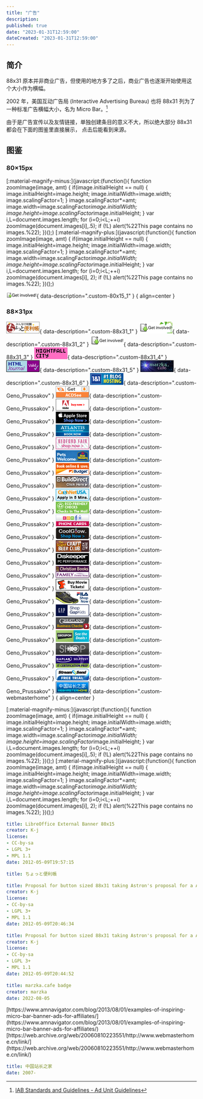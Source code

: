 ```yaml
---
title: "广告"
description:
published: true
date: "2023-01-31T12:59:00"
dateCreated: "2023-01-31T12:59:00"
---
```


## 简介

88x31 原本并非商业广告，但使用的地方多了之后，商业广告也逐渐开始使用这个大小作为横幅。

2002 年，美国互动广告局 (Interactive Advertising Bureau) 也将 88x31 列为了一种标准广告横幅大小，名为 Micro Bar。[^iab]

[^iab]: [IAB Standards and Guidelines - Ad Unit Guidelines](https://web.archive.org/web/20021016165801/http://www.iab.net/standards/adunits.asp)

由于是广告宣传以及友情链接，单独创建条目的意义不大，所以绝大部分 88x31 都会在下面的图鉴里直接展示，
点击后能看到来源。

## 图鉴

<!-- 格式如下：

![大小_编号](路径){ data-description=".custom-大小_编号" }

<div class="glightbox-desc custom-大小_编号" markdown="block"><https://example.com>

```yaml
title: example title
creator: 张三
license: CC BY 或其他（以及未知或者保留所有权）
date: 1234-01-01
```

其他备注、注释、故事等。
</div>

这是 glightbox 的引用式简介，如果只有链接，可以简写为：

<div class="glightbox-desc custom-大小_编号" markdown="block"><https://example.com></div>

问题：如果链接的结尾是斜杠「/」，那么就不能使用尖角符号来简写，
只能用 [https://example.com](https://example.com) 的形式来写，
因为 <https://example.com/> 会被解析器吃掉，应该是某种 Bug。

-->

### 80×15px

[:material-magnify-minus:](javascript:(function(){ function zoomImage(image, amt) { if(image.initialHeight == null) { image.initialHeight=image.height; image.initialWidth=image.width; image.scalingFactor=1; } image.scalingFactor*=amt; image.width=image.scalingFactor*image.initialWidth; image.height=image.scalingFactor*image.initialHeight; } var i,L=document.images.length; for (i=0;i<L;++i) zoomImage(document.images[i],.5); if (!L) alert(%22This page contains no images.%22); })();)
[:material-magnify-plus:](javascript:(function(){ function zoomImage(image, amt) { if(image.initialHeight == null) { image.initialHeight=image.height; image.initialWidth=image.width; image.scalingFactor=1; } image.scalingFactor*=amt; image.width=image.scalingFactor*image.initialWidth; image.height=image.scalingFactor*image.initialHeight; } var i,L=document.images.length; for (i=0;i<L;++i) zoomImage(document.images[i], 2); if (!L) alert(%22This page contains no images.%22); })();)

![80x15_1](/src/advertising/LibreOffice/GIn_80x15.png){ data-description=".custom-80x15_1" }
{ align=center }

### 88×31px

![88x31_1](/src/advertising/benricho/banner_benricho_88_31.gif){ data-description=".custom-88x31_1" }
![88x31_2](/src/advertising/LibreOffice/GIn_88x31_motif.png){ data-description=".custom-88x31_2" }
![88x31_3](/src/advertising/LibreOffice/GIn_88x31.png){ data-description=".custom-88x31_3" }
![88x31_4](/src/advertising/miso.town/nightfall_banner.png){ data-description=".custom-88x31_4" }
![88x31_5](/src/advertising/miso.town/banner-htmlj.png){ data-description=".custom-88x31_5" }
![88x31_6](/src/advertising/marzka.cafe/marzka_cafe_88x31.png){ data-description=".custom-88x31_6" }
![1n1](/src/advertising/Geno_Prussakov/1n1.gif){ data-description=".custom-Geno_Prussakov" }
![ACDSee](/src/advertising/Geno_Prussakov/ACDSee.gif){ data-description=".custom-Geno_Prussakov" }
![Adobe](/src/advertising/Geno_Prussakov/Adobe.jpg){ data-description=".custom-Geno_Prussakov" }
![Apple](/src/advertising/Geno_Prussakov/Apple.gif){ data-description=".custom-Geno_Prussakov" }
![Atlantis](/src/advertising/Geno_Prussakov/Atlantis.jpg){ data-description=".custom-Geno_Prussakov" }
![BedfordFair](/src/advertising/Geno_Prussakov/BedfordFair.jpg){ data-description=".custom-Geno_Prussakov" }
![BestWestern](/src/advertising/Geno_Prussakov/BestWestern.jpg){ data-description=".custom-Geno_Prussakov" }
![Budget](/src/advertising/Geno_Prussakov/Budget.gif){ data-description=".custom-Geno_Prussakov" }
![BuildDirect](/src/advertising/Geno_Prussakov/BuildDirect.png){ data-description=".custom-Geno_Prussakov" }
![CashNetUSA](/src/advertising/Geno_Prussakov/CashNetUSA.gif){ data-description=".custom-Geno_Prussakov" }
![ChecksInTheMail](/src/advertising/Geno_Prussakov/ChecksInTheMail.gif){ data-description=".custom-Geno_Prussakov" }
![comFI](/src/advertising/Geno_Prussakov/comFI.gif){ data-description=".custom-Geno_Prussakov" }
![CoolGlow](/src/advertising/Geno_Prussakov/CoolGlow.png){ data-description=".custom-Geno_Prussakov" }
![CraftBeerClub](/src/advertising/Geno_Prussakov/CraftBeerClub.jpg){ data-description=".custom-Geno_Prussakov" }
![Diskeeper](/src/advertising/Geno_Prussakov/Diskeeper.jpg){ data-description=".custom-Geno_Prussakov" }
![FamilyChristian](/src/advertising/Geno_Prussakov/FamilyChristian.gif){ data-description=".custom-Geno_Prussakov" }
![Fandango](/src/advertising/Geno_Prussakov/Fandango.jpg){ data-description=".custom-Geno_Prussakov" }
![Fila](/src/advertising/Geno_Prussakov/Fila.jpg){ data-description=".custom-Geno_Prussakov" }
![GapKids](/src/advertising/Geno_Prussakov/GapKids.gif){ data-description=".custom-Geno_Prussakov" }
![Greatland](/src/advertising/Geno_Prussakov/Greatland.jpg){ data-description=".custom-Geno_Prussakov" }
![Groupon](/src/advertising/Geno_Prussakov/Groupon.jpg){ data-description=".custom-Geno_Prussakov" }
![HBOshop](/src/advertising/Geno_Prussakov/HBOshop.jpg){ data-description=".custom-Geno_Prussakov" }
![Kaplan](/src/advertising/Geno_Prussakov/Kaplan.jpg){ data-description=".custom-Geno_Prussakov" }
![StreamSend](/src/advertising/Geno_Prussakov/StreamSend.jpg){ data-description=".custom-Geno_Prussakov" }
![webmasterhome](/src/advertising/webmasterhome/logolink88.gif){ data-description=".custom-webmasterhome" }
{ align=center }

[:material-magnify-minus:](javascript:(function(){ function zoomImage(image, amt) { if(image.initialHeight == null) { image.initialHeight=image.height; image.initialWidth=image.width; image.scalingFactor=1; } image.scalingFactor*=amt; image.width=image.scalingFactor*image.initialWidth; image.height=image.scalingFactor*image.initialHeight; } var i,L=document.images.length; for (i=0;i<L;++i) zoomImage(document.images[i],.5); if (!L) alert(%22This page contains no images.%22); })();)
[:material-magnify-plus:](javascript:(function(){ function zoomImage(image, amt) { if(image.initialHeight == null) { image.initialHeight=image.height; image.initialWidth=image.width; image.scalingFactor=1; } image.scalingFactor*=amt; image.width=image.scalingFactor*image.initialWidth; image.height=image.scalingFactor*image.initialHeight; } var i,L=document.images.length; for (i=0;i<L;++i) zoomImage(document.images[i], 2); if (!L) alert(%22This page contains no images.%22); })();)

<!-- 分割线 -->

<div class="glightbox-desc custom-80x15_1" markdown="block">
<https://wiki.documentfoundation.org/External_Banner_80x15>

```yaml
title: LibreOffice External Banner 80x15
creator: K-j
license:
- CC-by-sa
- LGPL 3+
- MPL 1.1
date: 2012-05-09T19:57:15
```
</div>

<div class="glightbox-desc custom-88x31_1" markdown="block">
<https://www.benricho.org/size/banner-88_31.html>

```yaml
title: ちょっと便利帳
```
</div>
<div class="glightbox-desc custom-88x31_2" markdown="block">
<https://wiki.documentfoundation.org/File:GIn_88x31_motif.png>

```yaml
title: Proposal for button sized 88x31 taking Astron's proposal for a AddTemplate-Icon and motif
creator: K-j
license:
- CC-by-sa
- LGPL 3+
- MPL 1.1
date: 2012-05-09T20:46:34
```
</div>
<div class="glightbox-desc custom-88x31_3" markdown="block">
<https://wiki.documentfoundation.org/File:GIn_88x31.png>

```yaml
title: Proposal for button sized 88x31 taking Astron's proposal for a AddTemplate-Icon
creator: K-j
license:
- CC-by-sa
- LGPL 3+
- MPL 1.1
date: 2012-05-09T20:44:52
```
</div>
<div class="glightbox-desc custom-88x31_4" markdown="block"><https://miso.town></div>
<div class="glightbox-desc custom-88x31_5" markdown="block"><https://journal.miso.town></div>
<div class="glightbox-desc custom-88x31_6" markdown="block">
<https://marzka.cafe/badge>

```yaml
title: marzka.cafe badge
creator: marzka
date: 2022-08-05
```
</div>
<div class="glightbox-desc custom-Geno_Prussakov" markdown="block">[https://www.amnavigator.com/blog/2013/08/01/examples-of-inspiring-micro-bar-banner-ads-for-affiliates/](https://www.amnavigator.com/blog/2013/08/01/examples-of-inspiring-micro-bar-banner-ads-for-affiliates/)</div>
<div class="glightbox-desc custom-webmasterhome" markdown="block">
[https://web.archive.org/web/20060810223551/http://www.webmasterhome.cn/link/](https://web.archive.org/web/20060810223551/http://www.webmasterhome.cn/link/)

```yaml
title: 中国站长之家
date: 2007-
```
</div>
